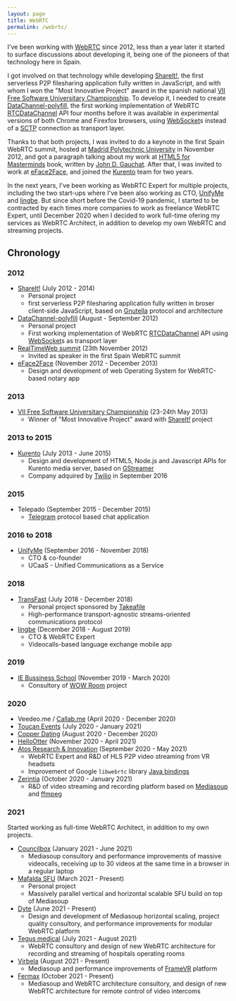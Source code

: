 ```yaml
---
layout: page
title: WebRTC
permalink: /webrtc/
---
```


I've been working with [WebRTC](https://webrtc.org/) since 2012, less than a
year later it started to surface discussions about developing it, being one of
the pioneers of that technology here in Spain.

I got involved on that technology while developing
[ShareIt!](projects.md#shareit), the first serverless P2P filesharing
application fully written in JavaScript, and with whom I won the "Most
Innovative Project" award in the spanish national
[VII Free Software Universitary Championship](http://www.concursosoftwarelibre.org/1213/premiados-vii-cusl.html). To develop it, I needed to create
[DataChannel-polyfill](https://github.com/ShareIt-project/DataChannel-polyfill),
the first working implementation of WebRTC
[RTCDataChannel](https://w3c.github.io/webrtc-pc/#rtcdatachannel) API four
months before it was available in experimental versions of both Chrome and
Firexfox browsers, using
[WebSocket](https://html.spec.whatwg.org/multipage/web-sockets.html#the-websocket-interface)s
instead of a
[SCTP](https://en.wikipedia.org/wiki/Stream_Control_Transmission_Protocol)
connection as transport layer.

Thanks to that both projects, I was invited to do a keynote in the first Spain
WebRTC summit, hosted at
[Madrid Polytechnic University](http://www.upm.es/internacional) in November
2012, and got a paragraph talking about my work at
[HTML5 for Masterminds](http://www.formasterminds.com/html5_for_masterminds_3rd_edition/) book, written by
[John D. Gauchat](http://www.jdgauchat.com/). After that, I was invited to work
at [eFace2Face](https://github.com/eface2face), and joined the
[Kurento](projects.md#kurento) team for two years.

In the next years, I've been working as WebRTC Expert for multiple projects,
including the two start-ups where I've been also working as CTO,
[UnifyMe](https://twitter.com/unify_me) and [lingbe](https://www.lingbe.com/).
But since short before the Covid-19 pandemic, I started to be contracted by each
times more companies to work as freelance WebRTC Expert, until December 2020
when I decided to work full-time ofering my services as WebRTC Architect, in
addition to develop my own WebRTC and streaming projects.

## Chronology

### 2012

- [ShareIt!](projects.md#shareit) (July 2012 - 2014)
  - Personal project
  - first serverless P2P filesharing application fully written in broser
    client-side JavaScript, based on
    [Gnutella](https://en.wikipedia.org/wiki/Gnutella) protocol and architecture
- [DataChannel-polyfill](https://github.com/ShareIt-project/DataChannel-polyfill)
  (August - September 2012)
  - Personal project
  - First working implementation of WebRTC
    [RTCDataChannel](https://w3c.github.io/webrtc-pc/#rtcdatachannel) API using
    [WebSocket](https://html.spec.whatwg.org/multipage/web-sockets.html#the-websocket-interface)s
    as transport layer
- [RealTimeWeb summit](http://realtimeweb.dit.upm.es/) (23th November 2012)
  - Invited as speaker in the first Spain WebRTC summit
- [eFace2Face](https://github.com/eface2face) (November 2012 - December 2013)
  - Design and development of web Operating System for WebRTC-based notary app

### 2013

- [VII Free Software Universitary Championship](http://www.concursosoftwarelibre.org/1213/premiados-vii-cusl.html)
  (23-24th May 2013)
  - Winner of "Most Innovative Project" award with
    [ShareIt!](projects.md#shareit) project

### 2013 to 2015

- [Kurento](projects.md#kurento) (July 2013 - June 2015)
  - Design and development of HTML5, Node.js and Javascript APIs for Kurento
    media server, based on [GStreamer](https://gstreamer.freedesktop.org/)
  - Company adquired by [Twilio](https://www.twilio.com/) in September 2016

### 2015

- Telepado (September 2015 - December 2015)
  - [Telegram](https://telegram.org/) protocol based chat application

### 2016 to 2018

- [UnifyMe](https://twitter.com/unify_me) (September 2016 - November 2018)
  - CTO & co-founder
  - UCaaS - Unified Communications as a Service

### 2018

- [TransFast](projects.md#transfast) (July 2018 - December 2018)
  - Personal project sponsored by [Takeafile](https://github.com/Takeafile)
  - High-performance transport-agnostic streams-oriented communications protocol
- [lingbe](https://www.lingbe.com/) (December 2018 - August 2019)
  - CTO & WebRTC Expert
  - Videocalls-based language exchange mobile app

### 2019

- [IE Bussiness School](https://www.ie.edu/) (November 2019 - March 2020)
  - Consultory of
    [WOW Room](https://www.ie.edu/es/universidad/noticias-eventos/noticias/ie-presenta-wow-room-un-nuevo-impulso-en-la-apuesta-de-inmersion-tecnologica-de-la-institucion/)
    project

### 2020

- Veedeo.me / [Callab.me](https://callab.me/) (April 2020 - December 2020)
- [Toucan Events](https://www.toucan.events/) (July 2020 - January 2021)
- [Copper Dating](https://copperdating.com/) (August 2020 - December 2020)
- [HelloOtter](https://www.hellootter.com/) (November 2020 - April 2021)
- [Atos Research & Innovation](https://atos.net/en/about-us/innovation-and-research)
  (September 2020 - May 2021)
  - WebRTC Expert and R&D of HLS P2P video streaming from VR headsets
  - Improvement of Google `libwebrtc` library
    [Java bindings](https://webrtc-review.googlesource.com/c/src/+/218847)
- [Zerintia](https://zerintia.com/) (October 2020 - January 2021)
  - R&D of video streaming and recording platform based on
    [Mediasoup](https://mediasoup.org/) and [ffmpeg](https://www.ffmpeg.org/)

### 2021

Started working as full-time WebRTC Architect, in addition to my own projects.

- [Councilbox](https://www.councilbox.com/) (January 2021 - June 2021)
  - Mediasoup consultory and performance improvements of massive videocalls,
    receiving up to 30 videos at the same time in a browser in a regular laptop
- [Mafalda SFU](https://github.com/Mafalda-SFU) (March 2021 - Present)
  - Personal project
  - Massively parallel vertical and horizontal scalable SFU build on top of
    Mediasoup
- [Dyte](https://www.dyte.io/) (June 2021 - Present)
  - Design and development of Mediasoup horizontal scaling, project quality
    consultory, and performance improvements for modular WebRTC platform
- [Tegus medical](https://www.tegusmedical.com/) (July 2021 - August 2021)
  - WebRTC consultory and design of new WebRTC architecture for recording and
    streaming of hospitals operating rooms
- [Virbela](https://www.virbela.com/) (August 2021 - Present)
  - Mediasoup and performance improvements of [FrameVR](https://framevr.io/)
    platform
- [Fermax](https://www.fermax.com/) (October 2021 - Present)
  - Mediasoup and WebRTC architecture consultory, and design of new WebRTC
    architecture for remote control of video intercoms
